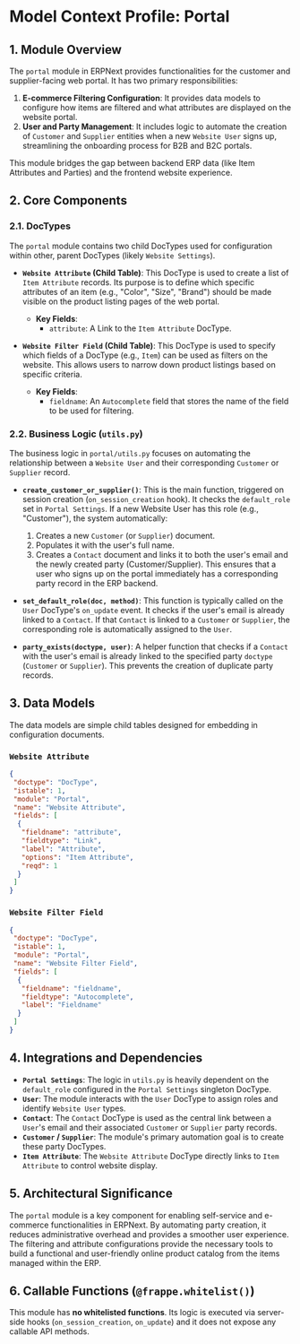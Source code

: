 # Model Context Profile: Portal

## 1. Module Overview

The `portal` module in ERPNext provides functionalities for the customer and supplier-facing web portal. It has two primary responsibilities:

1.  **E-commerce Filtering Configuration**: It provides data models to configure how items are filtered and what attributes are displayed on the website portal.
2.  **User and Party Management**: It includes logic to automate the creation of `Customer` and `Supplier` entities when a new `Website User` signs up, streamlining the onboarding process for B2B and B2C portals.

This module bridges the gap between backend ERP data (like Item Attributes and Parties) and the frontend website experience.

## 2. Core Components

### 2.1. DocTypes

The `portal` module contains two child DocTypes used for configuration within other, parent DocTypes (likely `Website Settings`).

-   **`Website Attribute` (Child Table)**: This DocType is used to create a list of `Item Attribute` records. Its purpose is to define which specific attributes of an item (e.g., "Color", "Size", "Brand") should be made visible on the product listing pages of the web portal.
    -   **Key Fields**:
        -   `attribute`: A Link to the `Item Attribute` DocType.

-   **`Website Filter Field` (Child Table)**: This DocType is used to specify which fields of a DocType (e.g., `Item`) can be used as filters on the website. This allows users to narrow down product listings based on specific criteria.
    -   **Key Fields**:
        -   `fieldname`: An `Autocomplete` field that stores the name of the field to be used for filtering.

### 2.2. Business Logic (`utils.py`)

The business logic in `portal/utils.py` focuses on automating the relationship between a `Website User` and their corresponding `Customer` or `Supplier` record.

-   **`create_customer_or_supplier()`**: This is the main function, triggered on session creation (`on_session_creation` hook). It checks the `default_role` set in `Portal Settings`. If a new Website User has this role (e.g., "Customer"), the system automatically:
    1.  Creates a new `Customer` (or `Supplier`) document.
    2.  Populates it with the user's full name.
    3.  Creates a `Contact` document and links it to both the user's email and the newly created party (Customer/Supplier).
    This ensures that a user who signs up on the portal immediately has a corresponding party record in the ERP backend.

-   **`set_default_role(doc, method)`**: This function is typically called on the `User` DocType's `on_update` event. It checks if the user's email is already linked to a `Contact`. If that `Contact` is linked to a `Customer` or `Supplier`, the corresponding role is automatically assigned to the `User`.

-   **`party_exists(doctype, user)`**: A helper function that checks if a `Contact` with the user's email is already linked to the specified party `doctype` (`Customer` or `Supplier`). This prevents the creation of duplicate party records.

## 3. Data Models

The data models are simple child tables designed for embedding in configuration documents.

### `Website Attribute`
```json
{
 "doctype": "DocType",
 "istable": 1,
 "module": "Portal",
 "name": "Website Attribute",
 "fields": [
  {
   "fieldname": "attribute",
   "fieldtype": "Link",
   "label": "Attribute",
   "options": "Item Attribute",
   "reqd": 1
  }
 ]
}
```

### `Website Filter Field`
```json
{
 "doctype": "DocType",
 "istable": 1,
 "module": "Portal",
 "name": "Website Filter Field",
 "fields": [
  {
   "fieldname": "fieldname",
   "fieldtype": "Autocomplete",
   "label": "Fieldname"
  }
 ]
}
```

## 4. Integrations and Dependencies

-   **`Portal Settings`**: The logic in `utils.py` is heavily dependent on the `default_role` configured in the `Portal Settings` singleton DocType.
-   **`User`**: The module interacts with the `User` DocType to assign roles and identify `Website User` types.
-   **`Contact`**: The `Contact` DocType is used as the central link between a `User`'s email and their associated `Customer` or `Supplier` party records.
-   **`Customer` / `Supplier`**: The module's primary automation goal is to create these party DocTypes.
-   **`Item Attribute`**: The `Website Attribute` DocType directly links to `Item Attribute` to control website display.

## 5. Architectural Significance

The `portal` module is a key component for enabling self-service and e-commerce functionalities in ERPNext. By automating party creation, it reduces administrative overhead and provides a smoother user experience. The filtering and attribute configurations provide the necessary tools to build a functional and user-friendly online product catalog from the items managed within the ERP.

## 6. Callable Functions (`@frappe.whitelist()`)

This module has **no whitelisted functions**. Its logic is executed via server-side hooks (`on_session_creation`, `on_update`) and it does not expose any callable API methods.